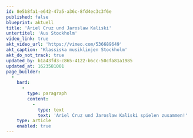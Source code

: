 ```yaml
---
id: 8e5b8fa1-e642-47a5-a36c-8fd4ec3c3f6e
published: false
blueprint: aktuell
title: 'Ariel Cruz und Jaroslaw Kaliski'
untertitel: 'Aus Stockholm'
video_link: true
akt_video_url: 'https://vimeo.com/536689649'
akt_caption: 'Klassiska musiklinjen Stockholm'
akt_do_not_track: true
updated_by: b1a43fd3-c865-4122-b6cc-50cfa81a1985
updated_at: 1623581001
page_builder:
  -
    bard:
      -
        type: paragraph
        content:
          -
            type: text
            text: 'Ariel Cruz und Jaroslaw Kaliski spielen zusammen!'
    type: article
    enabled: true
---
```

